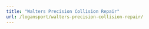 ```yaml
---
title: "Walters Precision Collision Repair"
url: /logansport/walters-precision-collision-repair/
---
```

